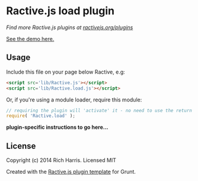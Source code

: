 Ractive.js load plugin
======================

*Find more Ractive.js plugins at [ractivejs.org/plugins](http://ractivejs.org/plugins)*

[See the demo here.](TODO)

Usage
-----

Include this file on your page below Ractive, e.g:

```html
<script src='lib/Ractive.js'></script>
<script src='lib/Ractive.load.js'></script>
```

Or, if you're using a module loader, require this module:

```js
// requiring the plugin will 'activate' it - no need to use the return value
require( 'Ractive.load' );
```

**plugin-specific instructions to go here...**



License
-------

Copyright (c) 2014 Rich Harris. Licensed MIT

Created with the [Ractive.js plugin template](https://github.com/RactiveJS/Plugin-template) for Grunt.
